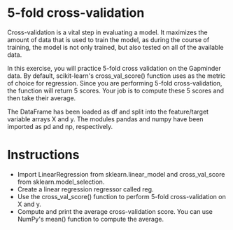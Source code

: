 # 5-fold cross-validation
Cross-validation is a vital step in evaluating a model. It maximizes the amount of data that is used to train the model, as during the course of training, the model is not only trained, but also tested on all of the available data.

In this exercise, you will practice 5-fold cross validation on the Gapminder data. By default, scikit-learn's cross_val_score() function uses  as the metric of choice for regression. Since you are performing 5-fold cross-validation, the function will return 5 scores. Your job is to compute these 5 scores and then take their average.

The DataFrame has been loaded as df and split into the feature/target variable arrays X and y. The modules pandas and numpy have been imported as pd and np, respectively.

# Instructions
- Import LinearRegression from sklearn.linear_model and cross_val_score from sklearn.model_selection.
- Create a linear regression regressor called reg.
- Use the cross_val_score() function to perform 5-fold cross-validation on X and y.
- Compute and print the average cross-validation score. You can use NumPy's mean() function to compute the average.
